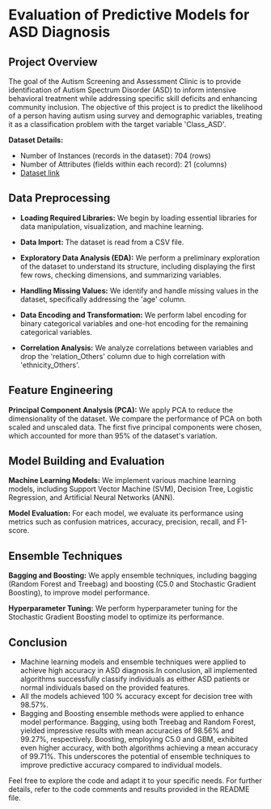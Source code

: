 # Evaluation of Predictive Models for ASD Diagnosis

## Project Overview

The goal of the Autism Screening and Assessment Clinic is to provide identification of Autism Spectrum Disorder (ASD) to inform intensive behavioral treatment while addressing specific skill deficits and enhancing community inclusion. The objective of this project is to predict the likelihood of a person having autism using survey and demographic variables, treating it as a classification problem with the target variable 'Class_ASD'.

**Dataset Details:**
- Number of Instances (records in the dataset): 704 (rows)
- Number of Attributes (fields within each record): 21 (columns)
-  [Dataset link](https://www.kaggle.com/datasets/faizunnabi/autism-screening/download?datasetVersionNumber=1)

## Data Preprocessing

- **Loading Required Libraries:** We begin by loading essential libraries for data manipulation, visualization, and machine learning.

- **Data Import:** The dataset is read from a CSV file.

- **Exploratory Data Analysis (EDA):** We perform a preliminary exploration of the dataset to understand its structure, including displaying the first few rows, checking dimensions, and summarizing variables.

- **Handling Missing Values:** We identify and handle missing values in the dataset, specifically addressing the 'age' column.

- **Data Encoding and Transformation:** We perform label encoding for binary categorical variables and one-hot encoding for the remaining categorical variables.

- **Correlation Analysis:** We analyze correlations between variables and drop the 'relation_Others' column due to high correlation with 'ethnicity_Others'.

## Feature Engineering

**Principal Component Analysis (PCA):** We apply PCA to reduce the dimensionality of the dataset. We compare the performance of PCA on both scaled and unscaled data. The first five principal components were chosen, which accounted for more than 95% of the dataset's variation.

## Model Building and Evaluation

**Machine Learning Models:** We implement various machine learning models, including Support Vector Machine (SVM), Decision Tree, Logistic Regression, and Artificial Neural Networks (ANN).

**Model Evaluation:** For each model, we evaluate its performance using metrics such as confusion matrices, accuracy, precision, recall, and F1-score. 

## Ensemble Techniques

**Bagging and Boosting:** We apply ensemble techniques, including bagging (Random Forest and Treebag) and boosting (C5.0 and Stochastic Gradient Boosting), to improve model performance.

**Hyperparameter Tuning:** We perform hyperparameter tuning for the Stochastic Gradient Boosting model to optimize its performance.

## Conclusion

- Machine learning models and ensemble techniques were applied to achieve high accuracy in ASD diagnosis.In conclusion, all implemented algorithms successfully classify individuals as either ASD patients or normal individuals based on the provided features.  
- All the models achieved 100 % accuracy except for decision tree with 98.57%. 
- Bagging and Boosting ensemble methods were applied to enhance model performance. 
Bagging, using both Treebag and Random Forest, yielded impressive results with mean accuracies of 98.56% and 99.27%, respectively. 
Boosting, employing C5.0 and GBM, exhibited even higher accuracy, with both algorithms achieving a mean accuracy of 99.71%. This underscores the potential of ensemble techniques to improve predictive accuracy compared to individual models.

Feel free to explore the code and adapt it to your specific needs. For further details, refer to the code comments and results provided in the README file.
